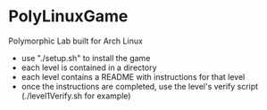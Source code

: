 # PolyLinuxGame
 Polymorphic Lab built for Arch Linux

- use "./setup.sh" to install the game
- each level is contained in a directory
- each level contains a README with instructions for that level
- once the instructions are completed, use the level's verify script (./level1Verify.sh for example)
